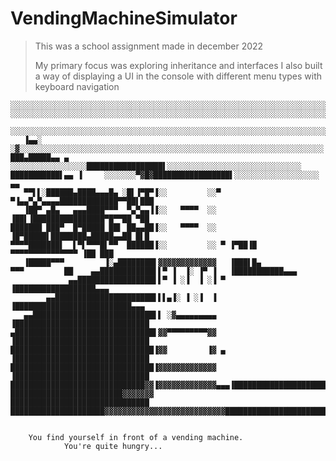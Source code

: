# VendingMachineSimulator

> This was a school assignment made in december 2022
> 
> My primary focus was exploring inheritance and interfaces
> I also built a way of displaying a UI in the console 
> with different menu types with keyboard navigation



    ░░░░░░░░░░░░░░░░░░░░░░░░░░░░░░░░░░░░░░░░░░░░░░░░░░░░░░░░░░░░░░░░░░░░░░░░░░░░░░░░
    ░░░░░░░░░░░░░░░░░░░░░░░░░░░░░░░░░░░░░░░░░░░░░░░░░░░░░░░░░░░░░░░░░░░░░░░░░░░░░░░░
         ░░░░░░░░░░░░░░░░░░░░░░░░░░░░░░░░░░░░░░░░░░░░░░░░░░░░░░░░░░░░░░░░░░░░░░░░░░░
       ▐▄▄░   ░▓░░░░░░░░░░░░░░░░░░░░░░░░░░░░░░░░░░░░░░░░░░░░░░░░░░░░░░░░░░░░░░░░░░░░
    ███▄█████▄▄ ▄  ░░░░░░░░░░░░░░░░░█████████████████▌░░░░░░░░░░░░░░░░░░░░░░░░░░░░░░
    ███████████▌▄▄ ▐     ░░░░░░░▀▓█▓█████████████████▌░░░░░░░░░░░░░░░░░░░         ▄▄
       ▀▀▌▌░██████▄████▄▄▄█▄ ░█▌▐▀█▀▐░░         ░░▀ ▀▐▄▄▀▄▀▄▄▄▄█████████████▀▀██▌███
       ▐██▀ ▄█▄   ▄▄▄████▀▀▀  ▀▄▀▄▄▐▐░░   ▀▀▀▀  ░░   ▐██▌▐████████████████▀█▀▀██ ▀██
    ███████ ███▀  █▀█████ ██▌ ██▄▄██▐░░   ▀▀▀▀  ░░   ▐█▀█████▌████████▄█████▄▄██ █▌█
    ▀▀▀▀███████▌  ▌▀▌▀▀▀█▌▀▀  ██████▐░░         ░░ ▀ ▐▀██▐█  ▀▀▀▀▀▀▀▀▀▀▀▀▀▀▀ ▐██ ███
       ▐█████▀▀▀         ▐░▄████████▌▓▓▓▓▓▓▓▓▓▓▓▓▓   ▐███▌█▄
    ▀▀▀         ██    ▄▄████████████▌▌▀ ▐  ▐░ ▐▀ ▐   ▐███████████▄▄▄
                 ▄▄█████████████████▌▌▀ ▐ ░▐  ▐ ░▐ ▀ ▐██████████████████▄▄▄
            ▄▄██████████████████████▌▌▌▄▐░ ▐ ░▐  ▐   ▐██████████████████████████▄▄▄
       ▄▄███████████████████████████▌▌ ░▓▄▄▄▄▄▄▄▄▄   ▐██████████████████████████████
    ▄███████████████████████████████▌▓▓▀▀▀▀▀▀▀▀▀▓▓   ▐██████████████████████████████
    ████████████████████████████████▐▓▓         ▐▓ ▄ ▐██████████████████████████████
    ████████████████████████████████▐▓▓▓▓▓▓▓▓▓▓▓▓▓   ▐██████████████████████████████
    ██████████████████████████████▓▓▐▓▓▓▓▓▓▓▓▓▓▓▓▓▄▄▄▐██████████████████████████████
    █████████████████████████▓▓▓▓▓▓▓                 ███████████████████████████████
    █████████████████████▓▓▓▓▓▓▓▓▓▓▓▓▓▓▓▓▓▓▓▓▓▓▓▓▓▓▓████████████████████████████████
    

		You find yourself in front of a vending machine.
				You're quite hungry...
